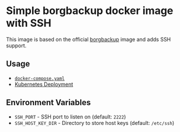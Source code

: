 # Simple borgbackup docker image with SSH

This image is based on the official [borgbackup](https://borgbackup.readthedocs.io/en/stable/) image and adds SSH
support.

## Usage

* [`docker-compose.yaml`](./docker-compose.yaml)
* [Kubernetes Deployment](./kubernetes.yaml)

## Environment Variables

* `SSH_PORT` - SSH port to listen on (default: `2222`)
* `SSH_HOST_KEY_DIR` - Directory to store host keys (default: `/etc/ssh`)